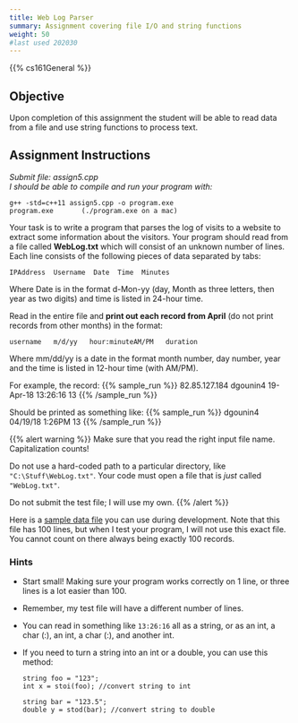 ```yaml
---
title: Web Log Parser
summary: Assignment covering file I/O and string functions
weight: 50
#last used 202030
---
```


{{% cs161General %}}

## Objective

Upon completion of this assignment the student will be able to read data
from a file and use string functions to process text.

## Assignment Instructions

*Submit file: assign5.cpp*  
*I should be able to compile and run your program with:*

    g++ -std=c++11 assign5.cpp -o program.exe
    program.exe       (./program.exe on a mac)

Your task is to write a program that parses the log of visits to a website to extract some
information about the visitors. Your program should read from a file called **WebLog.txt**
which will consist of an unknown number of lines. Each line consists of the following pieces
of data separated by tabs:

    IPAddress  Username  Date  Time  Minutes

Where Date is in the format d-Mon-yy (day, Month as three letters, then year as two digits)
and time is listed in 24-hour time.

Read in the entire file and **print out each record from April** (do not print records from
other months) in the format:

    username   m/d/yy   hour:minuteAM/PM   duration

Where mm/dd/yy is a date in the format month number, day number, year and the time is listed in
12-hour time (with AM/PM).

For example, the record:
{{% sample_run  %}}
82.85.127.184  dgounin4  19-Apr-18  13:26:16    13
{{% /sample_run  %}}

Should be printed as something like:
{{% sample_run  %}}
dgounin4   04/19/18   1:26PM     13
{{% /sample_run  %}}

{{% alert warning %}}
Make sure that you read the right input file name.
Capitalization counts!

Do not use a hard-coded path to a particular directory, like `"C:\Stuff\WebLog.txt"`.
Your code must open a file that is *just* called `"WebLog.txt"`.

Do not submit the test file; I will use my own.
{{% /alert %}}

Here is a [sample data file](WebLog.txt) you can use during development.
Note that this file has 100 lines, but when I test your program, I will not use this exact
file. You cannot count on there always being exactly 100 records.

### Hints

* Start small! Making sure your program works correctly on 1 line, or three
lines is a lot easier than 100.

* Remember, my test file will have a different number of lines.

* You can read in something like `13:26:16` all as a string, or as an int, a char (:), 
an int, a char (:), and another int.

* If you need to turn a string into an int or a double, you can use this method:

  ```
  string foo = "123";
  int x = stoi(foo); //convert string to int

  string bar = "123.5";
  double y = stod(bar); //convert string to double
  ```
